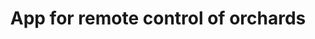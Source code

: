 ---
layout: project
title: App for remote control of orchards
category: project
thumbnails:
  - /assets/projects/app-for-orchards/screenshot-0.webp
  - /assets/projects/app-for-orchards/screenshot-1.webp
  - /assets/projects/app-for-orchards/screenshot-2.webp
  - /assets/projects/app-for-orchards/screenshot-3.webp
  - /assets/projects/app-for-orchards/screenshot-4.webp
description: I built an app for remote control of orchards. The app allows to control the movement of a orchard mechanisms, collect data from sensors, and display the data in a user-friendly way.
stack:
  - Flutter
clickable: false
tags:
  - 10k lines of code
  - IoT
  - Mobile
---